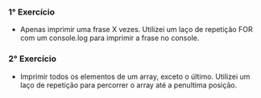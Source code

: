 ### 1° Exercício
   * Apenas imprimir uma frase X vezes.
    Utilizei um laço de repetição FOR com um console.log para imprimir a frase no console.


### 2° Exercício
   * Imprimir todos os elementos de um array, exceto o último.
    Utilizei um laço de repetição para percorrer o array até a penultima posição.